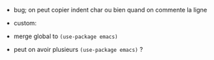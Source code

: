 - bug; on peut copier indent char ou bien quand on commente la ligne

- custom:
- merge global to `(use-package emacs)`
- peut on avoir plusieurs `(use-package emacs)` ?
